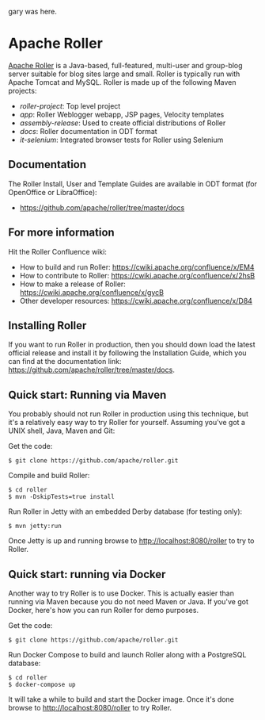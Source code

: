 gary was here.

# Apache Roller

[Apache Roller](http://roller.apache.org) is a Java-based, full-featured, multi-user and group-blog server suitable for blog sites large and small.
Roller is typically run with Apache Tomcat and MySQL.
Roller is made up of the following Maven projects:

* _roller-project_:         Top level project
* _app_:                    Roller Weblogger webapp, JSP pages, Velocity templates
* _assembly-release_:       Used to create official distributions of Roller
* _docs_:                   Roller documentation in ODT format
* _it-selenium_:            Integrated browser tests for Roller using Selenium

## Documentation

The Roller Install, User and Template Guides are available in ODT format (for OpenOffice or LibraOffice):

* <https://github.com/apache/roller/tree/master/docs>

## For more information

Hit the Roller Confluence wiki:

* How to build and run Roller: <https://cwiki.apache.org/confluence/x/EM4>
* How to contribute to Roller: <https://cwiki.apache.org/confluence/x/2hsB>
* How to make a release of Roller: <https://cwiki.apache.org/confluence/x/gycB>
* Other developer resources: <https://cwiki.apache.org/confluence/x/D84>


## Installing Roller 

If you want to run Roller in production, then you should down load the latest official release and install it by following the Installation Guide, which you can find at the documentation link: <https://github.com/apache/roller/tree/master/docs>.


## Quick start: Running via Maven

You probably should not run Roller in production using this technique, but it's a relatively easy way to try Roller for yourself. 
Assuming you've got a UNIX shell, Java, Maven and Git:

Get the code:

    $ git clone https://github.com/apache/roller.git

Compile and build Roller:

    $ cd roller
    $ mvn -DskipTests=true install

Run Roller in Jetty with an embedded Derby database (for testing only):

    $ mvn jetty:run

Once Jetty is up and running browse to <http://localhost:8080/roller> to try to Roller.


## Quick start: running via Docker

Another way to try Roller is to use Docker. 
This is actually easier than running via Maven because you do not need Maven or Java. 
If you've got Docker, here's how you can run Roller for demo purposes.

Get the code:

    $ git clone https://github.com/apache/roller.git

Run Docker Compose to build and launch Roller along with a PostgreSQL database:

    $ cd roller
    $ docker-compose up
    
It will take a while to build and start the Docker image. 
Once it's done browse to <http://localhost:8080/roller> to try Roller.

